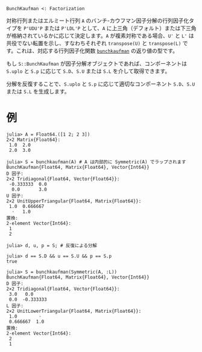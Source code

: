 ```
BunchKaufman <: Factorization
```

対称行列またはエルミート行列 `A` のバンチ-カウフマン因子分解の行列因子化タイプを `P'UDU'P` または `P'LDL'P` として、`A` に上三角（デフォルト）または下三角が格納されているかに応じて決定します。`A` が複素対称である場合、`U'` と `L'` は共役でない転置を示し、すなわちそれぞれ `transpose(U)` と `transpose(L)` です。これは、対応する行列因子化関数 [`bunchkaufman`](@ref) の返り値の型です。

もし `S::BunchKaufman` が因子分解オブジェクトであれば、コンポーネントは `S.uplo` と `S.p` に応じて `S.D`、`S.U` または `S.L` を介して取得できます。

分解を反復することで、`S.uplo` と `S.p` に応じて適切なコンポーネント `S.D`、`S.U` または `S.L` を生成します。

# 例

```jldoctest
julia> A = Float64.([1 2; 2 3])
2×2 Matrix{Float64}:
 1.0  2.0
 2.0  3.0

julia> S = bunchkaufman(A) # A は内部的に Symmetric(A) でラップされます
BunchKaufman{Float64, Matrix{Float64}, Vector{Int64}}
D 因子:
2×2 Tridiagonal{Float64, Vector{Float64}}:
 -0.333333  0.0
  0.0       3.0
U 因子:
2×2 UnitUpperTriangular{Float64, Matrix{Float64}}:
 1.0  0.666667
  ⋅   1.0
置換:
2-element Vector{Int64}:
 1
 2

julia> d, u, p = S; # 反復による分解

julia> d == S.D && u == S.U && p == S.p
true

julia> S = bunchkaufman(Symmetric(A, :L))
BunchKaufman{Float64, Matrix{Float64}, Vector{Int64}}
D 因子:
2×2 Tridiagonal{Float64, Vector{Float64}}:
 3.0   0.0
 0.0  -0.333333
L 因子:
2×2 UnitLowerTriangular{Float64, Matrix{Float64}}:
 1.0        ⋅
 0.666667  1.0
置換:
2-element Vector{Int64}:
 2
 1
```

